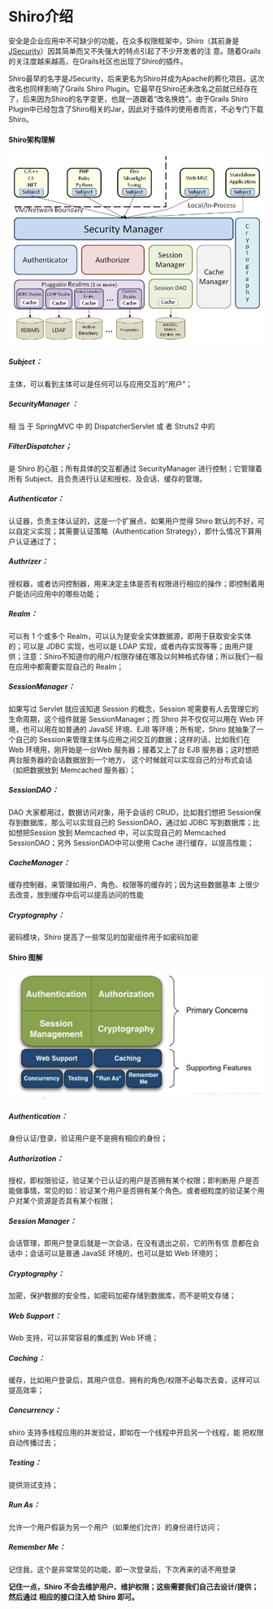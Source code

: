# Shiro介绍

安全是企业应用中不可缺少的功能，在众多权限框架中，Shiro（其前身是[JSecurity](http://www.oschina.net/p/jsecurity)）因其简单而又不失强大的特点引起了不少开发者的注 意。随着Grails的关注度越来越高，在Grails社区也出现了Shiro的插件。

Shiro最早的名字是JSecurity，后来更名为Shiro并成为Apache的孵化项目。这次改名也同样影响了Grails Shiro  Plugin。它最早在Shiro还未改名之前就已经存在了，后来因为Shiro的名字变更，也就一道跟着&ldquo;改名换姓&rdquo;。由于Grails Shiro  Plugin中已经包含了Shiro相关的Jar，因此对于插件的使用者而言，不必专门下载Shiro。

#### Shiro架构理解

![img](https://raw.githubusercontent.com/1471246901/myblog/master/img/12154206_OzSF.png)

##### **Subject**：

主体，可以看到主体可以是任何可以与应用交互的“用户”；

##### **SecurityManager** ：

 相 当 于 SpringMVC 中 的 DispatcherServlet 或 者 Struts2 中的

##### **FilterDispatcher**；

是 Shiro 的心脏；所有具体的交互都通过 SecurityManager 进行控制；它管理着所有 Subject、且负责进行认证和授权、及会话、缓存的管理。

##### **Authenticator**：

认证器，负责主体认证的，这是一个扩展点，如果用户觉得 Shiro 默认的不好，可以自定义实现；其需要认证策略（Authentication Strategy），即什么情况下算用户认证通过了；

##### **Authrizer**：

授权器，或者访问控制器，用来决定主体是否有权限进行相应的操作；即控制着用户能访问应用中的哪些功能；

##### **Realm**：

可以有 1 个或多个 Realm，可以认为是安全实体数据源，即用于获取安全实体的；可以是 JDBC 实现，也可以是 LDAP 实现，或者内存实现等等；由用户提供；注意：Shiro不知道你的用户/权限存储在哪及以何种格式存储；所以我们一般在应用中都需要实现自己的 Realm；

##### **SessionManager**：

如果写过 Servlet 就应该知道 Session 的概念，Session 呢需要有人去管理它的生命周期，这个组件就是 SessionManager；而 Shiro 并不仅仅可以用在 Web 环境，也可以用在如普通的 JavaSE 环境、EJB 等环境；所有呢，Shiro 就抽象了一个自己的 Session来管理主体与应用之间交互的数据；这样的话，比如我们在 Web 环境用，刚开始是一台Web 服务器；接着又上了台 EJB 服务器；这时想把两台服务器的会话数据放到一个地方，
这个时候就可以实现自己的分布式会话（如把数据放到 Memcached 服务器）；

##### **SessionDAO**：

DAO 大家都用过，数据访问对象，用于会话的 CRUD，比如我们想把 Session保存到数据库，那么可以实现自己的 SessionDAO，通过如 JDBC 写到数据库；比如想把Session 放到 Memcached 中，可以实现自己的 Memcached SessionDAO；另外 SessionDAO中可以使用 Cache 进行缓存，以提高性能；

##### **CacheManager**：

缓存控制器，来管理如用户、角色、权限等的缓存的；因为这些数据基本
上很少去改变，放到缓存中后可以提高访问的性能

##### **Cryptography**：

密码模块，Shiro 提高了一些常见的加密组件用于如密码加密

#### Shiro 图解

![img](https://raw.githubusercontent.com/1471246901/myblog/master/img/20181205205704182.png)

##### **Authentication**：

身份认证/登录，验证用户是不是拥有相应的身份；

##### **Authorization**：

授权，即权限验证，验证某个已认证的用户是否拥有某个权限；即判断用
户是否能做事情，常见的如：验证某个用户是否拥有某个角色。或者细粒度的验证某个用
户对某个资源是否具有某个权限；

##### **Session Manager**：

会话管理，即用户登录后就是一次会话，在没有退出之前，它的所有信
息都在会话中；会话可以是普通 JavaSE 环境的，也可以是如 Web 环境的；

##### **Cryptography**：

加密，保护数据的安全性，如密码加密存储到数据库，而不是明文存储；

##### **Web Support**：

Web 支持，可以非常容易的集成到 Web 环境；

##### **Caching**：

缓存，比如用户登录后，其用户信息、拥有的角色/权限不必每次去查，这样可以提高效率；

##### **Concurrency**：

shiro 支持多线程应用的并发验证，即如在一个线程中开启另一个线程，能
把权限自动传播过去；

##### **Testing**：

提供测试支持；

##### **Run As**：

允许一个用户假装为另一个用户（如果他们允许）的身份进行访问；

##### **Remember Me**：

记住我，这个是非常常见的功能，即一次登录后，下次再来的话不用登录

**记住一点，Shiro 不会去维护用户、维护权限；这些需要我们自己去设计/提供；然后通过**
**相应的接口注入给 Shiro 即可。**



